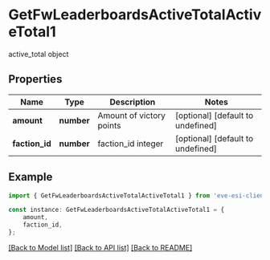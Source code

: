# GetFwLeaderboardsActiveTotalActiveTotal1

active_total object

## Properties

Name | Type | Description | Notes
------------ | ------------- | ------------- | -------------
**amount** | **number** | Amount of victory points | [optional] [default to undefined]
**faction_id** | **number** | faction_id integer | [optional] [default to undefined]

## Example

```typescript
import { GetFwLeaderboardsActiveTotalActiveTotal1 } from 'eve-esi-client-ts';

const instance: GetFwLeaderboardsActiveTotalActiveTotal1 = {
    amount,
    faction_id,
};
```

[[Back to Model list]](../README.md#documentation-for-models) [[Back to API list]](../README.md#documentation-for-api-endpoints) [[Back to README]](../README.md)
